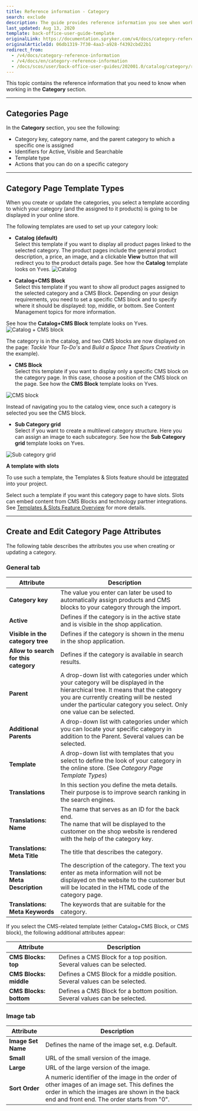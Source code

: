 ```yaml
---
title: Reference information - Category
search: exclude
description: The guide provides reference information you see when working with categories in the Back Office.
last_updated: Aug 13, 2020
template: back-office-user-guide-template
originalLink: https://documentation.spryker.com/v4/docs/category-reference-information
originalArticleId: 06db1319-7f30-4aa3-a928-f4392cbd22b1
redirect_from:
  - /v4/docs/category-reference-information
  - /v4/docs/en/category-reference-information
  - /docs/scos/user/back-office-user-guides/202001.0/catalog/category/references/category-reference-information.html
---
```


This topic contains the reference information that you need to know when working in the **Category** section.
***
## Categories Page

In the **Category** section, you see the following:
* Category key, category name, and the parent category to which a specific one is assigned
* Identifiers for Active, Visible and Searchable
* Template type
* Actions that you can do on a specific category
***
## Category Page Template Types

When you create or update the categories, you select a template according to which your category (and the assigned to it products) is going to be displayed in your online store.

The following templates are used to set up your category look:

* **Catalog (default)**
<br>Select this template if you want to display all product pages linked to the selected category. The product pages include the general product description, a price, an image, and a clickable **View** button that will redirect you to the product details page. See how the **Catalog** template looks on Yves.
![Catalog](https://spryker.s3.eu-central-1.amazonaws.com/docs/User+Guides/Back+Office+User+Guides/Category/Category%3A+Reference+Information/Catalog.gif)

* **Catalog+CMS Block**
<br>Select this template if you want to show all product pages assigned to the selected category and a CMS Block. Depending on your design requirements, you need to set a specific CMS block and to specify where it should be displayed: top, middle, or bottom. See Content Management topics for more information.

See how the **Catalog+CMS Block** template looks on Yves.
![Catalog + CMS block](https://spryker.s3.eu-central-1.amazonaws.com/docs/User+Guides/Back+Office+User+Guides/Category/Category%3A+Reference+Information/Catalog%2BCms+Block.gif)

The category is in the catalog, and two CMS blocks are now displayed on the page: _Tackle Your To-Do's_ and _Build a Space That Spurs Creativity_ in the example).

* **CMS Block**
<br>Select this template if you want to display only a specific CMS block on the category page. In this case, choose a position of the CMS block on the page. See how the **CMS Block** template looks on Yves.

![CMS block](https://spryker.s3.eu-central-1.amazonaws.com/docs/User+Guides/Back+Office+User+Guides/Category/Category%3A+Reference+Information/CMS+Block.gif)

Instead of navigating you to the catalog view, once such a category is selected you see the CMS block.

* **Sub Category grid**
<br> Select if you want to create a multilevel category structure. Here you can assign an image to each subcategory.
    See how the **Sub Category grid** template looks on Yves.

![Sub category grid](https://spryker.s3.eu-central-1.amazonaws.com/docs/User+Guides/Back+Office+User+Guides/Category/Category%3A+Reference+Information/sub+category.gif)

**A template with slots**

To use such a template, the Templates & Slots feature should be [integrated](/docs/scos/dev/feature-integration-guides/{{page.version}}/cms-feature-integration.html) into your project.

Select such a template if you want this category page to have slots. Slots can embed content from CMS Blocks and technology partner integrations. See [Templates & Slots Feature Overview](/docs/scos/user/features/{{page.version}}/cms-feature-overview/templates-and-slots-overview.html)  for more details.

***

## Create and Edit Category Page Attributes

The following table describes the attributes you use when creating or updating a category.

### General tab

| Attribute |Description|
| --- | --- |
|**Category key**|The value you enter can later be used to automatically assign products and CMS blocks to your category through the import.  |
|**Active**|Defines if the category is in the active state and is visible in the shop application.|
| **Visible in the category tree** |Defines if the category is shown in the menu in the shop application. |
| **Allow to search for this category** |Defines if the category is available in search results. |
|  **Parent**|A drop-down list with categories under which your category will be displayed in the hierarchical tree. It means that the category you are currently creating will be nested under the particular category you select. Only one value can be selected. |
| **Additional Parents**| A drop-down list with categories under which you can locate your specific category in addition to the Parent.  Several values can be selected.|
|**Template**|A drop-down list with templates that you select to define the look of your category in the online store. (See _Category Page Template Types_)|
|**Translations**| In this section you define the meta details. Their purpose is to improve search ranking in the search engines.|
|**Translations: Name**|The name that serves as an ID for the back end.<br>The name that will be displayed to the customer on the shop website is rendered with the help of the category key.|
|**Translations: Meta Title**|The title that describes the category.|
|**Translations: Meta Description**|The description of the category. The text you enter as meta information will not be displayed on the website to the customer but will be located in the HTML code of the category page. |
|**Translations: Meta Keywords**|The keywords that are suitable for the category.|
If you select the CMS-related template (either Catalog+CMS Block, or CMS block), the following additional attributes appear:

| Attribute |  Description|
| --- | --- |
| **CMS Blocks: top** | Defines a CMS Block for a top position. Several values can be selected.|
| **CMS Blocks: middle** | Defines a CMS Block for a middle position. Several values can be selected. |
|**CMS Blocks: bottom** | Defines a CMS Block for a bottom position. Several values can be selected. |

### Image tab

| Attribute | Description |
| --- | --- |
|  **Image Set Name**|Defines the name of the image set, e.g. Default.  |
|**Small**  | URL of the small version of the image. |
|  **Large**| URL of the large version of the image. |
|**Sort Order**|A numeric identifier of the image in the order of other images of an image set. This defines the order in which the images are shown in the back end and front end. The order starts from "0".|
